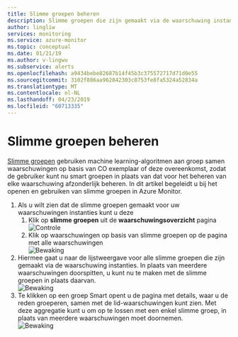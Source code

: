 ```yaml
---
title: Slimme groepen beheren
description: Slimme groepen die zijn gemaakt via de waarschuwing instanties beheren
author: lingliw
services: monitoring
ms.service: azure-monitor
ms.topic: conceptual
ms.date: 01/21/19
ms.author: v-lingwu
ms.subservice: alerts
ms.openlocfilehash: a9434bebe82687b14f45b3c375572717d71d0e55
ms.sourcegitcommit: 3102f886aa962842303c8753fe8fa5324a52834a
ms.translationtype: MT
ms.contentlocale: nl-NL
ms.lasthandoff: 04/23/2019
ms.locfileid: "60713335"
---
```

# <a name="manage-smart-groups"></a>Slimme groepen beheren
[Slimme groepen](https://aka.ms/smart-groups) gebruiken machine learning-algoritmen aan groep samen waarschuwingen op basis van CO exemplaar of deze overeenkomst, zodat de gebruiker kunt nu smart groepen in plaats van dat voor het beheren van elke waarschuwing afzonderlijk beheren. In dit artikel begeleidt u bij het openen en gebruiken van slimme groepen in Azure Monitor.
1.  Als u wilt zien dat de slimme groepen gemaakt voor uw waarschuwingen instanties kunt u deze
     1. Klik op **slimme groepen** uit de **waarschuwingsoverzicht** pagina    
    ![Controle](./media/alerts-managing-smart-groups/sg-alerts-summary.jpg)
     2. Klik op waarschuwingen op basis van slimme groepen op de pagina met alle waarschuwingen   
     ![Bewaking](./media/alerts-managing-smart-groups/sg-all-alerts.jpg)
2.  Hiermee gaat u naar de lijstweergave voor alle slimme groepen die zijn gemaakt via de waarschuwing instanties. In plaats van meerdere waarschuwingen doorspitten, u kunt nu te maken met de slimme groepen in plaats daarvan.   
![Bewaking](./media/alerts-managing-smart-groups/sg-list.jpg)
3.  Te klikken op een groep Smart opent u de pagina met details, waar u de reden groeperen, samen met de lid-waarschuwingen kunt zien. Met deze aggregatie kunt u om op te lossen met een enkel slimme groep, in plaats van meerdere waarschuwingen moet doornemen.   
![Bewaking](./media/alerts-managing-smart-groups/sg-details.jpg)


